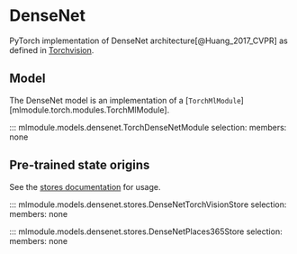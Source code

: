 # DenseNet

PyTorch implementation of DenseNet architecture[@Huang_2017_CVPR] as defined in [Torchvision](https://pytorch.org/vision/stable/models.html).

## Model

The DenseNet model is an implementation of a [`TorchMlModule`][mlmodule.torch.modules.TorchMlModule].

::: mlmodule.models.densenet.TorchDenseNetModule
    selection:
        members: none

## Pre-trained state origins

See the [stores documentation](../references/stores.md) for usage.

::: mlmodule.models.densenet.stores.DenseNetTorchVisionStore
    selection:
        members: none

::: mlmodule.models.densenet.stores.DenseNetPlaces365Store
    selection:
        members: none
